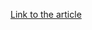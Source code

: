 [Link to the article](https://therecord.media/disgruntled-ransomware-affiliate-leaks-the-conti-gangs-technical-manuals/)
